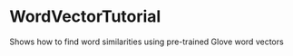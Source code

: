 WordVectorTutorial
==================

Shows how to find word similarities using pre-trained Glove word vectors
